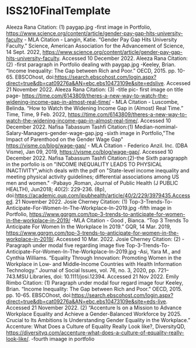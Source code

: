 # ISS210FinalTemplate
Aleeza Rana Citation: (1) paygap.jpg -first image in Portfolio, https://www.science.org/content/article/gender-pay-gap-hits-university-faculty - MLA Citation - Langin, Katie. “Gender Pay Gap Hits University Faculty.” Science, American Association for the Advancement of Science, 14 Sept. 2022, https://www.science.org/content/article/gender-pay-gap-hits-university-faculty. Accessed 10 December 2022.
Aleeza Rana Citation: (2) -first paragraph in Portfolio dealing with paygap.jpg -Keeley, Brian. “Income Inequality: The Gap between Rich and Poor.” OECD, 2015. pp. 10-65. EBSCOhost, doi:https://search.ebscohost.com/login.aspx?direct=true&db=cat09276a&AN=ebc.ebs10473109e&site=edslive. Accessed 21 November 2022.
Aleeza Rana Citation: (3) -title pic- first image on title page- https://time.com/6143809/theres-a-new-way-to-watch-the-widening-income-gap-in-almost-real-time/ - MLA Citation - Luscombe, Belinda. “How to Watch the Widening Income Gap in (Almost) Real Time.” Time, Time, 9 Feb. 2022, https://time.com/6143809/theres-a-new-way-to-watch-the-widening-income-gap-in-almost-real-time/. Accessed 10 December 2022.
Nafisa Tabassum Tashfi Citation:(1) Median-nomimal-Salary-Managers-gender-wage-gap.jpg -sixth image in Portfolio,"The Impact of Parenthood on the Gender Wage Gap"   https://visme.co/blog/wage-gap/ - MLA Citation - Federico Anzil. Inc. (DBA Visme), Jan 09, 2019, https://visme.co/blog/wage-gap/. Accessed 10 December 2022.
Nafisa Tabassum Tashfi Citation:(2)-the Sixth paragrapph in the porfolio is on "INCOME INEQUALITY LEADS TO PHYSICAL INACTIVITY",which deals with the pdf
on "State-level income inequality and meeting physical activity guidelines; differential associations among US men and women." -Pabayo ,Roman, Journal of Public Health (J PUBLIC HEALTH), Jun2018; 40(2): 229-236. (8p), doi:https://academic.oup.com/jpubhealth/article/40/2/229/3979435.Accessed. 21 November 2022.
Josie Cherney Citation: (1) Top-3-Trends-To-Anticipate-For-Women-In-The-Workplace-In-2019.jpg -fifth image in Portfolio,  https://www.gqrgm.com/top-3-trends-to-anticipate-for-women-in-the-workplace-in-2019/ -MLA Citation - Good , Bianca. “Top 3 Trends To Anticipate For Women In the Workplace In 2019.” GQR, 14 Mar. 2019, https://www.gqrgm.com/top-3-trends-to-anticipate-for-women-in-the-workplace-in-2019/. Accessed 10 Mar. 2022. 
Josie Cherney Citation: (2) -Paragraph under modal five regarding image five Top-3-Trends-To-Anticipate-For-Women-In-The-Workplace-In-2019.jpg -Asi, Yara M., and Cynthia Williams. “Equality Through Innovation: Promoting Women in the Workplace in Low‐ and Middle‐Income Countries with Health Information Technology.” Journal of Social Issues, vol. 76, no. 3, 2020, pp. 721–743.MSU Libraries, doi: 10.1111/josi.12394. Accessed 21 Nov 2022. 
Emily Rimbo Citation: (1) Paragraph under modal four regard image four Keeley, Brian. “Income Inequality: The Gap between Rich and Poor.”
OECD, 2015. pp. 10-65. EBSCOhost, doi:https://search.ebscohost.com/login.aspx?direct=true&db=cat09276a&AN=ebc.ebs10473109e&site=eds-live. Accessed 21 November 2022. (2) “Accenture Is on a Mission to Advance Workplace Equality and Achieve a Gender-Balanced Workforce by 2025. Crucial to Its Ambitions Is Understanding Gender Equality in the Workplace.” Accenture: What Does a Culture of Equality Really Look like?, DiversityQD, https://diversityq.com/accenture-what-does-a-culture-of-equality-really-look-like/. -fourth imaage in portfolio
